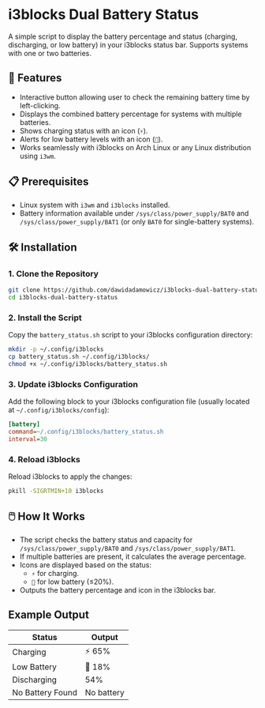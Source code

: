 # i3blocks Dual Battery Status

A simple script to display the battery percentage and status (charging, discharging, or low battery) in your i3blocks status bar. Supports systems with one or two batteries.

## 🔋 Features

- Interactive button allowing user to check the remaining battery time by left-clicking.
- Displays the combined battery percentage for systems with multiple batteries.
- Shows charging status with an icon (`⚡`).
- Alerts for low battery levels with an icon (`🔋`).
- Works seamlessly with i3blocks on Arch Linux or any Linux distribution using `i3wm`.

## 📋 Prerequisites

- Linux system with `i3wm` and `i3blocks` installed.
- Battery information available under `/sys/class/power_supply/BAT0` and `/sys/class/power_supply/BAT1` (or only `BAT0` for single-battery systems).

## 🛠️ Installation

### 1. Clone the Repository

```bash
git clone https://github.com/dawidadamowicz/i3blocks-dual-battery-status.git
cd i3blocks-dual-battery-status
```

### 2. Install the Script

Copy the `battery_status.sh` script to your i3blocks configuration directory:

```bash
mkdir -p ~/.config/i3blocks
cp battery_status.sh ~/.config/i3blocks/
chmod +x ~/.config/i3blocks/battery_status.sh
```

### 3. Update i3blocks Configuration

Add the following block to your i3blocks configuration file (usually located at `~/.config/i3blocks/config`):

```ini
[battery]
command=~/.config/i3blocks/battery_status.sh
interval=30
```

### 4. Reload i3blocks

Reload i3blocks to apply the changes:

```bash
pkill -SIGRTMIN+10 i3blocks
```

## 🖱️ How It Works

- The script checks the battery status and capacity for `/sys/class/power_supply/BAT0` and `/sys/class/power_supply/BAT1`.
- If multiple batteries are present, it calculates the average percentage.
- Icons are displayed based on the status:
  - `⚡` for charging.
  - `🔋` for low battery (≤20%).
- Outputs the battery percentage and icon in the i3blocks bar.

## Example Output

| Status          | Output     |
|------------------|------------|
| Charging         | ⚡ 65%     |
| Low Battery      | 🔋 18%     |
| Discharging      | 54%       |
| No Battery Found | No battery |
